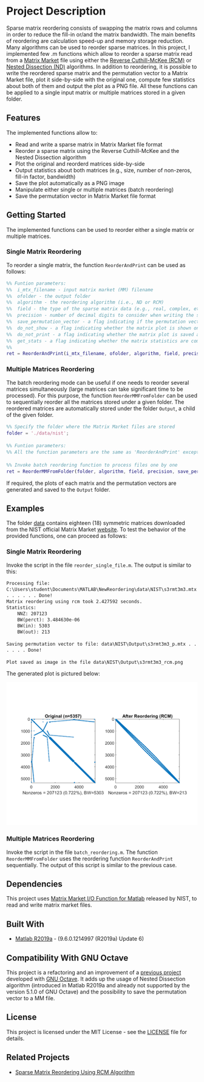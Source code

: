 # Project Description

Sparse matrix reordering consists of swapping the matrix rows and columns in order to reduce the fill-in or/and the matrix bandwidth. The main benefits of reordering are calculation speed-up and memory storage reduction. Many algorithms can be used to reorder sparse matrices. In this project, I implemented few .m functions which allow to reorder a sparse matrix read from a [Matrix Market](https://math.nist.gov/MatrixMarket/) file using either the [Reverse Cuthill-McKee (RCM)](https://en.wikipedia.org/wiki/Cuthill%E2%80%93McKee_algorithm) or [Nested Dissection (ND)](https://en.wikipedia.org/wiki/Nested_dissection) algorithms. In addition to reordering, it is possible to write the reordered sparse matrix and the permutation vector to a Matrix Market file, plot it side-by-side with the original one, compute few statistics about both of them and output the plot as a PNG file. All these functions can be applied to a single input matrix or multiple matrices stored in a given folder. 

## Features

The implemented functions allow to:
* Read and write a sparse matrix in Matrix Market file format
* Reorder a sparse matrix using the Reverse Cuthill-McKee and the Nested Dissection algorithm
* Plot the original and reorderd matrices side-by-side
* Output statistics about both matrices (e.g., size, number of non-zeros, fill-in factor, bandwidth)
* Save the plot automatically as a PNG image
* Manipulate either single or multiple matrices (batch reordering)
* Save the permutation vector in Matrix Market file format

## Getting Started

The implemented functions can be used to reorder either a single matrix or multiple matrices.

### Single Matrix Reordering

To reorder a single matrix, the function `ReorderAndPrint` can be used as follows:

```Matlab
%% Funtion parameters:
%%	i_mtx_filename - input matrix market (MM) filename
%%	ofolder - the output folder
%%	algorithm - the reordering algorithm (i.e., ND or RCM)
%%	field - the type of the sparse matrix data (e.g., real, complex, etc.)
%%	precision - number of decimal digits to consider when writing the sparse matrix to a MM file
%%	save_permutation_vector - a flag indicating if the permutation vector should also be written to a MM file (this can be useful if a RHS vector should also be reordered)
%%	do_not_show - a flag indicating whether the matrix plot is shown on the screen
%%	do_not_print - a flag indicating whether the matrix plot is saved as a PNG image
%%	get_stats - a flag indicating whether the matrix statistics are computed
%%
ret = ReorderAndPrint(i_mtx_filename, ofolder, algorithm, field, precision, save_permutation_vector, do_not_show, do_not_print, get_stats);
```

### Multiple Matrices Reordering

The batch reordering mode can be useful if one needs to reorder several matrices simultaneously (large matrices can take significant time to be processed). For this purpose, the function `ReorderMMFromFolder` can be used to sequentially reorder all the matrices stored under a given folder. The reordered matrices are automatically stored under the folder `Output`, a child of the given folder. 

```Matlab
%% Specify the folder where the Matrix Market files are stored
folder = './data/nist';

%% Funtion parameters:
%% All the function parameters are the same as 'ReorderAndPrint' except folder which is the directory where all the MM files are stored

%% Invoke batch reordering function to process files one by one
ret = ReorderMMFromFolder(folder, algorithm, field, precision, save_permutation_vector, do_not_show, do_not_print, get_stats);
```

If required, the plots of each matrix and the permutation vectors are generated and saved to the `Output` folder.

## Examples

The folder [data](data/NIST) contains eighteen (18) symmetric matrices downloaded from the NIST official Matrix Market [website](https://math.nist.gov/MatrixMarket/). To test the behavior of the provided functions, one can proceed as follows:

### Single Matrix Reordering

Invoke the script in the file `reorder_single_file.m`. The output is similar to this:

```
Processing file: C:\Users\student\Documents\MATLAB\NewReordering\data\NIST\s3rmt3m3.mtx . . . . . . Done!
Matrix reordering using rcm took 2.427592 seconds.
Statistics:
	NNZ: 207123
	BW(perct): 3.484630e-06
	BW(in): 5303
	BW(out): 213

Saving permutation vector to file: data\NIST\Output\s3rmt3m3_p.mtx . . . . . . Done!

Plot saved as image in the file data\NIST\Output\s3rmt3m3_rcm.png
```
The generated plot is pictured below:

![Matrix_Plot](resources/s3rmt3m3_rcm.png "Matrix Plot")

### Multiple Matrices Reordering

Invoke the script in the file `batch_reordering.m`. The function `ReorderMMFromFolder` uses the reordering function `ReorderAndPrint` sequentially. The output of this script is similar to the previous case.

## Dependencies

This project uses [Matrix Market I/O Function for Matlab](https://math.nist.gov/MatrixMarket/mmio/matlab/mmiomatlab.html) released by NIST, to read and write matrix market files.

## Built With

* [Matlab R2019a](https://www.mathworks.com/products/matlab.html) - (9.6.0.1214997 (R2019a) Update 6)

## Compatibility With GNU Octave

This project is a refactoring and an improvement of a [previous project](https://github.com/slafi/SparseMatrixReorderingUsingRCMAlgorithm) developed with [GNU Octave](https://www.gnu.org/software/octave/). It adds up the usage of Nested Dissection algorithm (introduced in Matlab R2019a and already not supported by the version 5.1.0 of GNU Octave) and the possibility to save the permutation vector to a MM file.

## License

This project is licensed under the MIT License - see the [LICENSE](LICENSE) file for details.

## Related Projects

* [Sparse Matrix Reordering Using RCM Algorithm](https://github.com/slafi/SparseMatrixReorderingUsingRCMAlgorithm)
